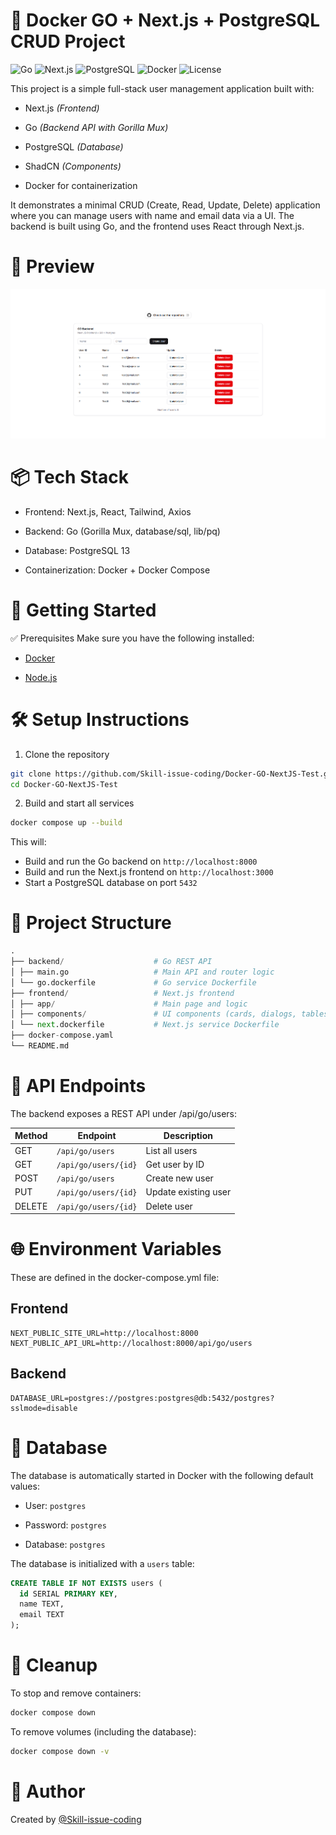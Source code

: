 # 🐳 Docker GO + Next.js + PostgreSQL CRUD Project

![Go](https://img.shields.io/badge/Go-1.23-blue?logo=go)
![Next.js](https://img.shields.io/badge/Next.js-15-black?logo=next.js)
![PostgreSQL](https://img.shields.io/badge/PostgreSQL-13-blue?logo=postgresql)
![Docker](https://img.shields.io/badge/Docker-Compose-blue?logo=docker)
![License](https://img.shields.io/badge/License-MIT-green)

This project is a simple full-stack user management application built with:

- Next.js _(Frontend)_

- Go _(Backend API with Gorilla Mux)_

- PostgreSQL _(Database)_

- ShadCN _(Components)_

- Docker for containerization

It demonstrates a minimal CRUD (Create, Read, Update, Delete) application where you can manage users with name and email data via a UI. The backend is built using Go, and the frontend uses React through Next.js.

# 📸 Preview

![preview img](assets/Preview.png)

# 📦 Tech Stack

- Frontend: Next.js, React, Tailwind, Axios

- Backend: Go (Gorilla Mux, database/sql, lib/pq)

- Database: PostgreSQL 13

- Containerization: Docker + Docker Compose

# 🚀 Getting Started

✅ Prerequisites
Make sure you have the following installed:

- [Docker](https://www.docker.com/products/docker-desktop)

- [Node.js](https://nodejs.org/en)

# 🛠️ Setup Instructions

1. Clone the repository

```bash
git clone https://github.com/Skill-issue-coding/Docker-GO-NextJS-Test.git
cd Docker-GO-NextJS-Test
```

2. Build and start all services

```bash
docker compose up --build
```

This will:

- Build and run the Go backend on `http://localhost:8000`
- Build and run the Next.js frontend on `http://localhost:3000`
- Start a PostgreSQL database on port `5432`

# 🧩 Project Structure

```python
.
├── backend/                    # Go REST API
│ ├── main.go                   # Main API and router logic
│ └── go.dockerfile             # Go service Dockerfile
├── frontend/                   # Next.js frontend
│ ├── app/                      # Main page and logic
│ ├── components/               # UI components (cards, dialogs, tables)
│ └── next.dockerfile           # Next.js service Dockerfile
├── docker-compose.yaml
└── README.md
```

# 🔧 API Endpoints

The backend exposes a REST API under /api/go/users:

| Method | Endpoint             | Description          |
| ------ | -------------------- | -------------------- |
| GET    | `/api/go/users`      | List all users       |
| GET    | `/api/go/users/{id}` | Get user by ID       |
| POST   | `/api/go/users`      | Create new user      |
| PUT    | `/api/go/users/{id}` | Update existing user |
| DELETE | `/api/go/users/{id}` | Delete user          |

# 🌐 Environment Variables

These are defined in the docker-compose.yml file:

## Frontend

```env
NEXT_PUBLIC_SITE_URL=http://localhost:8000
NEXT_PUBLIC_API_URL=http://localhost:8000/api/go/users
```

## Backend

```env
DATABASE_URL=postgres://postgres:postgres@db:5432/postgres?sslmode=disable
```

# 💾 Database

The database is automatically started in Docker with the following default values:

- User: `postgres`

- Password: `postgres`

- Database: `postgres`

The database is initialized with a `users` table:

```sql
CREATE TABLE IF NOT EXISTS users (
  id SERIAL PRIMARY KEY,
  name TEXT,
  email TEXT
);
```

# 🧹 Cleanup

To stop and remove containers:

```bash
docker compose down
```

To remove volumes (including the database):

```bash
docker compose down -v
```

# 👤 Author

Created by [@Skill-issue-coding](https://github.com/Skill-issue-coding)
